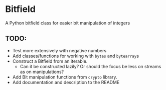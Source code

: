 # Bitfield
A Python bitfield class for easier bit manipulation of integers


## TODO:
* Test more extensively with negative numbers
* Add classes/functions for working with `bytes` and `bytearray`s
* Construct a Bitfield from an iterable.
    - Can it be constructed lazily? Or should the focus be less on streams as on manipulations?
* Add Bit manipulation functions from `crypto` library.
* Add documentation and description to the README
